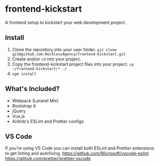 # frontend-kickstart
A frontend setup to kickstart your web development project.

## Install

1. Clone the repository into your user folder. `git clone git@github.com:RecklessAgency/frontend-kickstart.git`
2. Create and/or `cd` into your project.
3. Copy the frontend-kickstart project files into your project. `cp ~/frontend-kickstart/* ./`
4. `npm install`

## What's Included?
* Webpack (Laravel Mix)
* Bootstrap 4
* jQuery
* Vue.js
* Airbnb's ESLint and Prettier configs

## VS Code
If you're using VS Code you can install both ESLint and Prettier extensions to get linting and autofixing.
https://github.com/Microsoft/vscode-eslint
https://github.com/prettier/prettier-vscode
